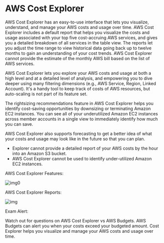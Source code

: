 # AWS Cost Explorer

AWS Cost Explorer has an easy-to-use interface that lets you visualize, understand, and manage your AWS costs and usage over time. AWS Cost Explorer includes a default report that helps you visualize the costs and usage associated with your top five cost-accruing AWS services, and gives you a detailed breakdown of all services in the table view. The reports let you adjust the time range to view historical data going back up to twelve months to gain an understanding of your cost trends. AWS Cost Explorer cannot provide the estimate of the monthly AWS bill based on the list of AWS services.

AWS Cost Explorer lets you explore your AWS costs and usage at both a high level and at a detailed level of analysis, and empowering you to dive deeper using many filtering dimensions (e.g., AWS Service, Region, Linked Account). It's a handy tool to keep track of costs of AWS resources, but auto-scaling is not part of its feature set.

The rightsizing recommendations feature in AWS Cost Explorer helps you identify cost-saving opportunities by downsizing or terminating Amazon EC2 instances. You can see all of your underutilized Amazon EC2 instances across member accounts in a single view to immediately identify how much you can save.

AWS Cost Explorer also supports forecasting to get a better idea of what your costs and usage may look like in the future so that you can plan.

- Explorer cannot provide a detailed report of your AWS costs by the hour into an Amazon S3 bucket.
- AWS Cost Explorer cannot be used to identify under-utilized Amazon EC2 instances.

AWS Cost Explorer Features:

![img0](https://assets-pt.media.datacumulus.com/aws-clf-pt/assets/pt4-q47-i1.jpg)

AWS Cost Explorer Reports:

![img](https://assets-pt.media.datacumulus.com/aws-clf-pt/assets/pt2-q37-i2.jpg)

Exam Alert:

Watch out for questions on AWS Cost Explorer vs AWS Budgets. AWS Budgets can alert you when your costs exceed your budgeted amount. Cost Explorer helps you visualize and manage your AWS costs and usage over time.
